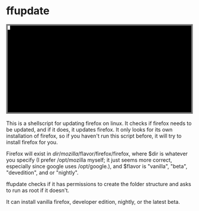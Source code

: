 # ffupdate
![here's what ffupdate looks like](ffupdate.gif "ffupdate in the terminal. This gif was created using ttystudio.")

This is a shellscript for updating firefox on linux.
It checks if firefox needs to be updated, and if it does, it updates firefox. It only looks for its own installation of firefox, so if you haven't run this script before, it will try to install firefox for you.

Firefox will exist in $dir/mozilla/$flavor/firefox/firefox, where $dir is whatever you specify (I prefer /opt/mozilla myself; it just seems more correct, especially since google uses /opt/google.), and $flavor is "vanilla", "beta", "devedition", and or "nightly".

ffupdate checks if it has permissions to create the folder structure and asks to run as root if it doesn't.

It can install vanilla firefox, developer edition, nightly, or the latest beta.

